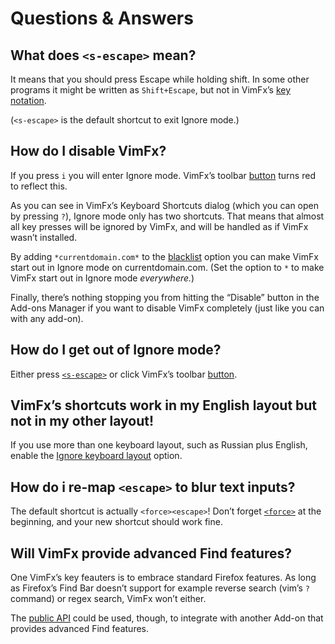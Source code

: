 <!--
This is part of the VimFx documentation.
Copyright Simon Lydell 2015.
See the file README.md for copying conditions.
-->

# Questions & Answers

## What does `<s-escape>` mean?

It means that you should press Escape while holding shift. In some other
programs it might be written as `Shift+Escape`, but not in VimFx’s [key
notation].

(`<s-escape>` is the default shortcut to exit Ignore mode.)

[key notation]: shortcuts.md#key-notation

## How do I disable VimFx?

If you press `i` you will enter Ignore mode. VimFx’s toolbar [button] turns red
to reflect this.

As you can see in VimFx’s Keyboard Shortcuts dialog (which you can open by
pressing `?`), Ignore mode only has two shortcuts. That means that almost all
key presses will be ignored by VimFx, and will be handled as if VimFx wasn’t
installed.

By adding `*currentdomain.com*` to the [blacklist] option you can make VimFx
start out in Ignore mode on currentdomain.com. (Set the option to `*` to make
VimFx start out in Ignore mode _everywhere._)

Finally, there’s nothing stopping you from hitting the “Disable” button in the
Add-ons Manager if you want to disable VimFx completely (just like you can with
any add-on).

[button]: button.md
[blacklist]: options.md#blacklist

## How do I get out of Ignore mode?

Either press [`<s-escape>`] or click VimFx’s toolbar [button].

[`<s-escape>`]: #what-does-s-escape-mean
[button]: button.md

## VimFx’s shortcuts work in my English layout but not in my other layout!

If you use more than one keyboard layout, such as Russian plus English, enable
the [Ignore keyboard layout] option.

[Ignore keyboard layout]: options.md#ignore-keyboard-layout


## How do i re-map `<escape>` to blur text inputs?

The default shortcut is actually `<force><escape>`! Don’t forget [`<force>`] at
the beginning, and your new shortcut should work fine.

[`<force>`]: shortcuts.md#force

## Will VimFx provide advanced Find features?

One VimFx’s key feauters is to embrace standard Firefox features. As long as
Firefox’s Find Bar doesn’t support for example reverse search (vim’s `?`
command) or regex search, VimFx won’t either.

The [public API] could be used, though, to integrate with another Add-on that
provides advanced Find features.

[public API]: api.md
